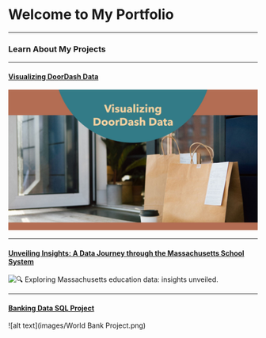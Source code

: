 # Welcome to My Portfolio

---

### Learn About My Projects


---


#### [Visualizing DoorDash Data](https://www.linkedin.com/pulse/analyzing-doordash-data-nancy-munoz-3wnoc/)
![🍲 Dive into the insights, discover the diverse usage across age groups, and join the conversation on the timeless joy of family traditions.](images/1707191994308.png)


---


#### [Unveiling Insights: A Data Journey through the Massachusetts School System](https://www.linkedin.com/pulse/unveiling-insights-data-journey-through-massachusetts-nancy-munoz-dnfac/)
![🔍 Exploring Massachusetts education data: insights unveiled.](images/graduate.png)


---


#### [Banking Data SQL Project](bank.md)
![alt text](images/World Bank Project.png)

